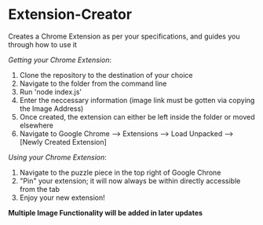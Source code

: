 # Extension-Creator
Creates a Chrome Extension as per your specifications, and guides you through how to use it

*Getting your Chrome Extension*:
1. Clone the repository to the destination of your choice
2. Navigate to the folder from the command line
3. Run 'node index.js'
4. Enter the neccessary information (image link must be gotten via copying the Image Address)
5. Once created, the extension can either be left inside the folder or moved elsewhere
6. Navigate to Google Chrome --> Extensions --> Load Unpacked --> [Newly Created Extension]

*Using your Chrome Extension*:
1. Navigate to the puzzle piece in the top right of Google Chrone
2. "Pin" your extension; it will now always be within directly accessible from the tab
3. Enjoy your new extension!


**Multiple Image Functionality will be added in later updates**

